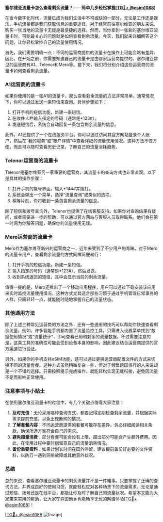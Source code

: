 **塞尔维亚流量卡怎么查看剩余流量？——简单几步轻松掌握[[TG💪+ @esim1088](https://t.me/s/esim1088)]**

在当今数字化时代，流量已成为我们生活中不可或缺的一部分。无论是工作还是娱乐，手机流量都是我们获取信息的重要途径。对于经常前往塞尔维亚的朋友来说，购买一张当地的流量卡无疑是最便捷的选择。然而，当你拿到一张新的塞尔维亚流量卡时，可能最关心的问题就是如何查看剩余流量。今天，我们就来详细解答这个问题，让你轻松掌控自己的流量使用情况。

首先，我们需要明确一点：不同的运营商提供的流量卡在操作上可能会略有差异。因此，在开始之前，你需要知道自己的流量卡是由哪家运营商提供的。塞尔维亚常见的运营商有A1、Telenor和Mero等。接下来，我们将分别介绍这些运营商的流量卡如何查看剩余流量。

### A1运营商的流量卡

如果你使用的是一张A1的流量卡，那么查看剩余流量的方法非常简单。通常情况下，你可以通过发送一条短信来查询。具体步骤如下：

1. 打开手机的短信功能，新建一条短信。
2. 在收件人栏输入指定的号码（通常是*123#）。
3. 发送短信后，系统会自动回复一条包含剩余流量的信息。

此外，A1还提供了一个在线服务平台，你可以通过访问其官方网站登录个人账户，然后在“我的服务”或“账户详情”中查看详细的流量使用情况。这种方法不仅方便，而且可以随时查看历史记录，了解自己的流量消耗趋势。

### Telenor运营商的流量卡

Telenor是塞尔维亚另一家重要的运营商，其流量卡的查询方式也非常直观。以下是具体的操作步骤：

1. 打开手机的拨号界面，输入*144#并拨打。
2. 系统会弹出一个菜单，选择“流量查询”或类似的选项。
3. 稍等片刻，你将收到一条包含剩余流量的信息。

除了短信和拨号查询外，Telenor也提供了在线客服支持。如果你对查询结果有疑问，或者需要进一步的帮助，可以通过官方网站与客服人员取得联系。他们会在第一时间为你解答问题，确保你的流量使用无误。

### Mero运营商的流量卡

Mero作为塞尔维亚新兴的运营商之一，近年来受到了不少用户的青睐。对于Mero的流量卡用户，查看剩余流量的方式同样简便易行：

1. 打开手机的短信功能，新建一条短信。
2. 输入指定的号码（通常是*123#），然后发送。
3. 收到系统返回的短信，其中会显示当前的剩余流量。

值得一提的是，Mero还推出了一个移动应用程序，用户可以通过下载安装该应用来实时监控流量使用情况。这种方式尤其适合那些习惯于通过手机管理日常事务的人群。只需轻轻一点，就能随时随地掌握自己的流量状态。

### 其他通用方法

除了上述三种常见运营商的方法之外，还有一些通用的技巧可以帮助你快速查看剩余流量。例如，许多智能手机都内置了流量监控工具，只需进入设置菜单找到“数据使用情况”或“流量统计”，即可查看已用和剩余的流量数据。不过需要注意的是，这类工具的准确性可能会受到设备本身的影响，因此建议结合运营商提供的官方渠道进行验证。

另外，如果你的手机支持eSIM功能，还可以通过更换运营商配置文件的方式来切换不同的流量套餐。这种方式虽然稍微复杂一些，但对于频繁跨国旅行的人来说却是一个不错的选择。只需按照提示完成操作，就能轻松实现无缝衔接，避免因流量不足而影响正常使用。

### 注意事项与小贴士

在使用塞尔维亚流量卡的过程中，有几个关键点值得大家注意：

1. **及时充值**：无论采用哪种查询方式，都要记得定期检查剩余流量，并根据实际需求提前充值，以免出现断网的情况。
2. **了解套餐内容**：不同运营商提供的套餐可能存在差异，务必仔细阅读相关条款，确保所选方案符合自己的需求。
3. **避免超量消费**：部分套餐可能会设有上限，超出部分可能会产生额外费用。因此，在使用过程中要时刻留意自己的流量消耗情况。
4. **备份重要资料**：如果计划长时间在国外停留，建议提前备份好必要的文件资料，以防万一遇到网络故障或其他意外状况。

### 总结

总的来说，查看塞尔维亚流量卡的剩余流量并不是一件难事。只要掌握了正确的查询方法，并养成良好的使用习惯，就能轻松应对各种场景下的流量需求。无论是通过短信、拨号还是在线平台，都能让你及时了解自己的流量状况。希望本文能为大家带来实用的帮助，让大家在异国他乡也能畅享无忧的网络体验[[TG💪+ @esim1088](https://t.me/s/esim1088)]！

[[TG💪+ @esim1088](https://t.me/s/esim1088) ![Image](https://i.postimg.cc/4NQfJmqS/Snipaste-2025-05-13-00-14-12.png)]